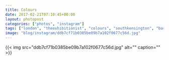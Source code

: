 ```yaml
---
title: Colours
date: 2017-02-21T07:10:45+00:00
layout: photopost
categories: ["photos", "instagram"]
tags: ["london", "theexhibitionist", "colours", "southkensington", "bar"]
image: "blog/instagram/ddb7cf71b0385be09b7a102f0677c56d.jpg"
---
```


{{< img src="ddb7cf71b0385be09b7a102f0677c56d.jpg" alt="" caption="" >}}



